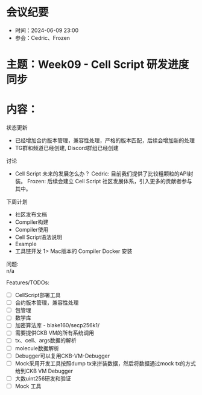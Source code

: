 # 会议纪要

- 时间：2024-06-09 23:00
- 参会：Cedric、Frozen

# 主题：Week09 - Cell Script 研发进度同步

# 内容：

状态更新
- 已经增加合约版本管理，兼容性处理，严格的版本匹配，后续会增加新的处理
- TG群和频道已经创建, Discord群组已经创建


讨论  
- Cell Script 未来的发展怎么办？
Cedric: 目前我们提供了比较粗颗粒的API封装。
Frozen: 后续会建立 Cell Script 社区发展体系，引入更多的贡献者参与其中。


下周计划
- 社区发布文档
 - Compiler构建
 - Compiler使用
 - Cell Script语法说明
 - Example
- 工具链开发
1> Mac版本的 Compiler Docker 安装 

问题:  
n/a

Features/TODOs:
- [ ] CellScript部署工具
- [ ] 合约版本管理，兼容性处理
- [ ] 包管理
- [ ] 数学库
- [ ] 加密算法库 - blake160/secp256k1/
- [ ] 需要提供CKB VM的所有系统调用
- [ ] tx、cell、args数据的解析
- [ ] molecule数据解析
- [ ] Debugger可以复用CKB-VM-Debugger
- [ ] Mock采用开发工具按照dump tx来拼装数据，然后将数据通过mock tx的方式给到CKB VM Debugger
- [ ] 大数uint256研发和验证
- [ ] Mock 工具
